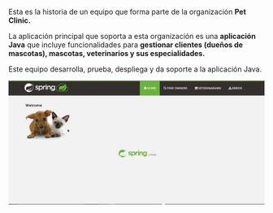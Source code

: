 Esta es la historia de un equipo que forma parte de la organización **Pet Clinic.**

La aplicación principal que soporta a esta organización es una **aplicación Java** que incluye funcionalidades para **gestionar clientes (dueños de mascotas), mascotas, veterinarios y sus especialidades.**

Este equipo desarrolla, prueba, despliega y da soporte a la aplicación Java.

![Pet Clinic application](./assets/petclinic.jpg)
